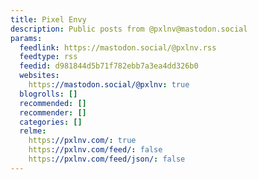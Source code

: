 ```yaml
---
title: Pixel Envy
description: Public posts from @pxlnv@mastodon.social
params:
  feedlink: https://mastodon.social/@pxlnv.rss
  feedtype: rss
  feedid: d981844d5b71f782ebb7a3ea4dd326b0
  websites:
    https://mastodon.social/@pxlnv: true
  blogrolls: []
  recommended: []
  recommender: []
  categories: []
  relme:
    https://pxlnv.com/: true
    https://pxlnv.com/feed/: false
    https://pxlnv.com/feed/json/: false
---
```

